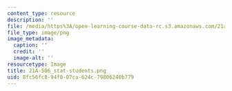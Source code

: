 ```yaml
---
content_type: resource
description: ''
file: /media/https%3A/open-learning-course-data-rc.s3.amazonaws.com/21a-506-the-business-of-politics-a-view-of-latin-america-spring-2014/8fc56fc894f007ca624c79806240b779_21A-506_stat-students.png
file_type: image/png
image_metadata:
  caption: ''
  credit: ''
  image-alt: ''
resourcetype: Image
title: 21A-506_stat-students.png
uid: 8fc56fc8-94f0-07ca-624c-79806240b779
---
```

